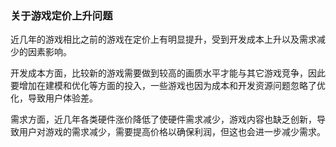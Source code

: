 ### 关于游戏定价上升问题

近几年的游戏相比之前的游戏在定价上有明显提升，受到开发成本上升以及需求减少的因素影响。

开发成本方面，比较新的游戏需要做到较高的画质水平才能与其它游戏竞争，因此要增加在建模和优化等方面的投入，一些游戏也因为成本和开发资源问题忽略了优化，导致用户体验差。

需求方面，近几年各类硬件涨价降低了使硬件需求减少，游戏内容也缺乏创新，导致用户对游戏的需求减少，需要提高价格以确保利润，但这也会进一步减少需求。